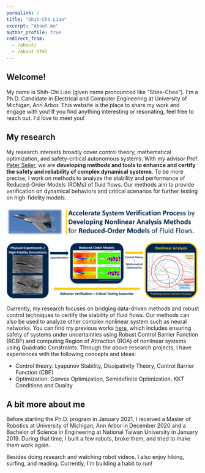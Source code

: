```yaml
---
permalink: /
title: "Shih-Chi Liao"
excerpt: "About me"
author_profile: true
redirect_from: 
  - /about/
  - /about.html
---
```


## Welcome!

My name is Shih-Chi Liao (given name pronounced like "Shee-Chee"). I'm a Ph.D. Candidate in Electrical and Computer Engineering at University of Michigan, Ann Arbor. This website is the place to share my work and engage with you! If you find anything interesting or resonating, feel free to reach out. I'd love to meet you! 

## My research

My research interests broadly cover control theory, mathematical optimization, and safety-critical autonomous systems. With my advisor Prof. [Peter Seiler](https://seiler.engin.umich.edu/), we are **developing methods and tools to enhance and certify the safety and reliability of complex dynamical systems**. To be more precise, I work on methods to analyze the stability and performance of Reduced-Order Models (ROMs) of fluid flows. Our methods aim to provide verification on dynamical behaviors and critical scenarios for further testing on high-fidelity models. 

![3MT_summary](/images/Projects/Fall23_3MT_ImageSummary.png)
<!-- *Presentation from 3-Minute Thesis Competition at UMich in Fall 2023.* -->

Currently, my research focuses on bridging data-driven methods and robust control techniques to certify the stability of fluid flows. Our methods can also be used to analyze other complex nonlinear system such as neural networks. You can find my previous works [here](/publications/), which includes ensuring safety of systems under uncertainties using Robust Control Barrier Function (RCBF) and computing Region of Attraction (ROA) of nonlinear systems using Quadratic Constraints. Through the above research projects, I have experiences with the following concepts and ideas:
- Control theory: Lyapunov Stability, Dissipativity Theory, Control Barrier Function (CBF)
- Optimization: Convex Optimization, Semidefinite Optimization, KKT Conditions and Duality 

## A bit more about me
Before starting the Ph.D. program in January 2021, I received a Master of Robotics at University of Michigan, Ann Arbor in December 2020 and a Bachelor of Science in Engineering at National Taiwan University in January 2019. During that time, I built a few robots, broke them, and tried to make them work again. 

Besides doing research and watching robot videos, I also enjoy hiking, surfing, and reading. Currently, I'm building a habit to run!

<!-- PhD advisor -->
<!-- Research interest
1. control
2. optimization
3. robotics
safety critical autonomous systems -->